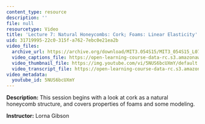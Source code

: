 ```yaml
---
content_type: resource
description: ''
file: null
resourcetype: Video
title: 'Lecture 7: Natural Honeycombs: Cork; Foams: Linear Elasticity'
uid: 31719995-22c0-315f-a762-7ebc0e21ea2b
video_files:
  archive_url: https://archive.org/download/MIT3.054S15/MIT3_054S15_L07_300k.mp4
  video_captions_file: https://open-learning-course-data-rc.s3.amazonaws.com/3-054-cellular-solids-structure-properties-and-applications-spring-2015/d24da0a5ec10514f97229cd2b09cbaf1_5NUS6bcUXmY.vtt
  video_thumbnail_file: https://img.youtube.com/vi/5NUS6bcUXmY/default.jpg
  video_transcript_file: https://open-learning-course-data-rc.s3.amazonaws.com/3-054-cellular-solids-structure-properties-and-applications-spring-2015/58a2f36be758a6f5b28ca2f14569fe3d_5NUS6bcUXmY.pdf
video_metadata:
  youtube_id: 5NUS6bcUXmY
---
```


**Description:** This session begins with a look at cork as a natural honeycomb structure, and covers properties of foams and some modeling.

**Instructor:** Lorna Gibson